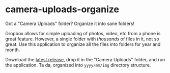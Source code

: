 # camera-uploads-organize

Got a "Camera Uploads" folder? Organize it into sane folders!

Dropbox allows for simple uploading of photos, video, etc from a phone is great feature. However, a single folder with _thousands_ of files in it, not so great. Use this application to organize all the files into folders for year and month.

Download the [latest release](https://github.com/chuyskywalker/camera-uploads-organize/releases), drop it in the "Camera Uploads" folder, and run the application. Ta da, organized into `yyyy/mm/img` directory structure.
